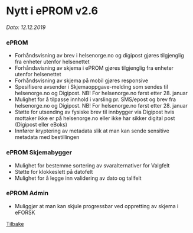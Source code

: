 # Nytt i ePROM v2.6
*Dato: 12.12.2019*

### ePROM
* Forhåndsvisning av brev i helsenorge.no og digipost gjøres tilgjenglig fra enheter utenfor helsenettet
* Forhåndsvisning av skjema i ePROM gjøres tilgjenglig fra enheter utenfor helsenettet
* Forhåndsvisning av skjema på mobil gjøres responsive
* Spesifisere avsender i Skjemaoppgave-melding som sendes til helsenorge.no og Digipost. NB! For helsenorge.no først etter 28. januar
*	Mulighet for å tilpasse innhold i varsling pr. SMS/epost og brev fra helsenorge.no og Digipost. NB! For helsenorge.no først etter 28. januar
*	Støtte for utsending av fysiske brev til innbygger via Digipost hvis mottaker ikke er på helsenorge.no eller ikke har sikker digital post (Digipost eller eBoks) 
* Innfører kryptering av metadata slik at man kan sende sensitive metadata med bestillingen

### ePROM Skjemabygger
*	Mulighet for bestemme sortering av svaralternativer for Valgfelt
*	Støtte for klokkeslett på datofelt
*	Mulighet for å legge inn validering av dato og tallfelt 

### ePROM Admin
*	Muliggjør at man kan skjule progressbar ved oppretting av skjema i eFORSK

[Tilbake](./)
